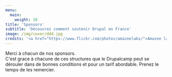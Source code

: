 ```yaml
---
menu:
  main:
    weight: 10
title: 'Sponsors'
subtitle: 'Découvrez comment soutenir Drupal en France'
image: /img/cover/ddd.jpg
credits: '<a href="https://www.flickr.com/photos/amazeelabs/">Amazee labs</a> CC BY-NC-SA 2.0'
---
```


Merci à chacun de nos sponsors.\
C'est grace à chacune de ces structures que le Drupalcamp peut se dérouler dans de bonnes conditions et pour un tarif abordable. Prenez le temps de les remercier.